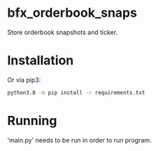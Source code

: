 # bfx_orderbook_snaps
Store orderbook snapshots and ticker.

# Installation

Or via pip3:
```sh
python3.8 -m pip install -r requirements.txt
```

# Running
'main.py' needs to be run in order to run program.
